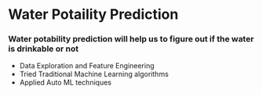 # Water Potaility Prediction

### Water potability prediction will help us to figure out if the water is drinkable or not

- Data Exploration and Feature Engineering
- Tried Traditional Machine Learning algorithms
- Applied Auto ML techniques 